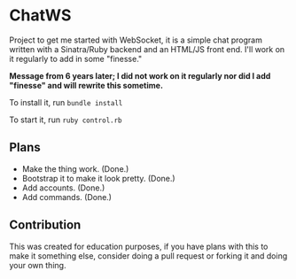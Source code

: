 # ChatWS

Project to get me started with WebSocket, it is a simple chat program written with a Sinatra/Ruby backend and an HTML/JS
front end. I'll work on it regularly to add in some "finesse."

**Message from 6 years later; I did not work on it regularly nor did I add "finesse" and will rewrite this sometime.**

To install it, run `bundle install`

To start it, run `ruby control.rb`

## Plans

* Make the thing work. (Done.)
* Bootstrap it to make it look pretty. (Done.)
* Add accounts. (Done.)
* Add commands. (Done.)

## Contribution

This was created for education purposes, if you have plans with this to make it something else, consider doing a pull request or forking it and doing your own thing.
